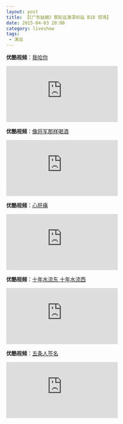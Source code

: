 ```yaml
---
layout: post
title: 【《广东姑娘》首轮巡演深圳站 B10 现场】 
date: 2015-04-03 20:00
category: liveshow
tags:
 - 演出
---
```


**优酷视频**：[我哈你](https://v.youku.com/v_show/id_XMTM5NDc1OTA2OA==.html)

<div class="iframe-container"><iframe class="responsive-iframe" src='https://player.youku.com/embed/XMTM5NDc1OTA2OA==' frameborder="no" allowfullscreen="true"></iframe></div>

**优酷视频**：[像将军那样喝酒](https://v.youku.com/v_show/id_XMTM5NDc2MDA2NA==.html)

<div class="iframe-container"><iframe class="responsive-iframe" src='https://player.youku.com/embed/XMTM5NDc2MDA2NA==' frameborder="no" allowfullscreen="true"></iframe></div>

**优酷视频**：[心肝痛](https://v.youku.com/v_show/id_XMTM5NDc2MDc5Ng==.html)

<div class="iframe-container"><iframe class="responsive-iframe" src='https://player.youku.com/embed/XMTM5NDc2MDc5Ng==' frameborder="no" allowfullscreen="true"></iframe></div>

**优酷视频**：[十年水流东 十年水流西](https://v.youku.com/v_show/id_XMTM5NDc1NjgxNg==.html)

<div class="iframe-container"><iframe class="responsive-iframe" src='https://player.youku.com/embed/XMTM5NDc1NjgxNg==' frameborder="no" allowfullscreen="true"></iframe></div>

**优酷视频**：[五条人签名](https://v.youku.com/v_show/id_XMTM5NDc3MDAyOA==.html)

<div class="iframe-container"><iframe class="responsive-iframe" src='https://player.youku.com/embed/XMTM5NDc3MDAyOA==' frameborder="no" allowfullscreen="true"></iframe></div>

